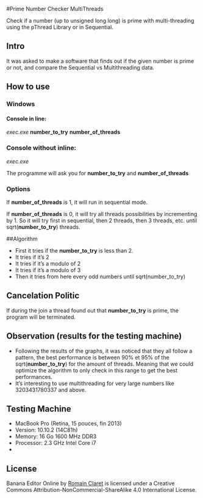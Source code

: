 #Prime Number Checker MultiThreads

Check if a number (up to unsigned long long) is prime with multi-threading using the pThread Library or in Sequential.

## Intro
It was asked to make a software that finds out if the given number is prime or not, and compare the Sequential vs Multithreading data.

## How to use
### Windows
#### Console in line: 
*exec.exe* **number_to_try** **number_of_threads**

### Console without inline:
*exec.exe*

The programme will ask you for **number_to_try** and **number_of_threads**

### Options

If **number_of_threads** is 1, it will run in sequential mode.

If **number_of_threads** is 0, it will try all threads possibilities by incrementing by 1. So it will try first in sequential, then 2 threads, then 3 threads, etc. until sqrt(**number_to_try**) threads.

##Algorithm

- First it tries if the **number_to_try** is less than 2.
- It tries if it’s 2
- It tries if it’s a modulo of 2
- It tries if it’s a modulo of 3
- Then it tries from here every odd numbers until sqrt(number_to_try)

## Cancelation Politic

If during the join a thread found out that **number_to_try** is prime, the program will be terminated. 

## Observation (results for the testing machine)

- Following the results of the graphs, it was noticed that they all follow a pattern, the best performance is between 90% et 95% of the sqrt(**number_to_try**) for the amount of threads. Meaning that we could optimize the algorithm to only check in this range to get the best performances.
- It’s interesting to use multithreading for very large numbers like 3203431780337 and above.

## Testing Machine
- MacBook Pro (Retina, 15 pouces, fin 2013)
- Version: 10.10.2 (14C81h)
- Memory: 16 Go 1600 MHz DDR3
- Processor: 2.3 GHz Intel Core i7
- 
## License

Banana Editor Online by [Romain Claret](http://www.romainclaret.com) is licensed under a Creative Commons Attribution-NonCommercial-ShareAlike 4.0 International License.
